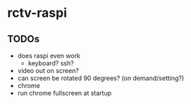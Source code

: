 # rctv-raspi

## TODOs

- does raspi even work
  - keyboard? ssh?
- video out on screen?
- can screen be rotated 90 degrees? (on demand/setting?)
- chrome
- run chrome fullscreen at startup
